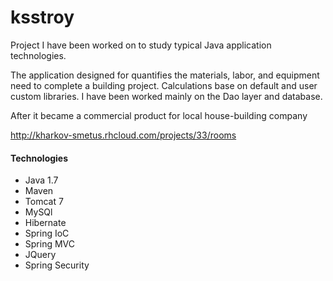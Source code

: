 # ksstroy
Project I have been worked on to study typical Java application technologies.

The application designed for quantifies the materials, labor, and equipment need to complete a building project. 
Calculations base on default and user custom libraries. 
I have been worked mainly on the Dao layer and database.

After it became a commercial product for local house-building company 

http://kharkov-smetus.rhcloud.com/projects/33/rooms
<h4> Technologies</h4>
 <ul>
 <li>Java 1.7</li>
 <li>Maven</li>
  <li>Tomcat 7</li>
   <li>MySQl</li>
    <li>Hibernate</li>
     <li>Spring IoC</li>
      <li>Spring MVC</li>
         <li>JQuery</li>
         <li>Spring Security</li>
       
        
 </ul>

